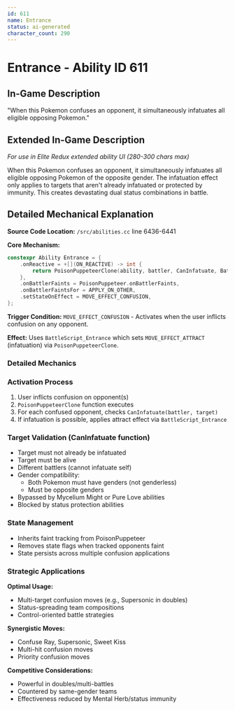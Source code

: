 ```yaml
---
id: 611
name: Entrance
status: ai-generated
character_count: 290
---
```


# Entrance - Ability ID 611

## In-Game Description
"When this Pokemon confuses an opponent, it simultaneously infatuates all eligible opposing Pokemon."

## Extended In-Game Description
*For use in Elite Redux extended ability UI (280-300 chars max)*

When this Pokemon confuses an opponent, it simultaneously infatuates all eligible opposing Pokemon of the opposite gender. The infatuation effect only applies to targets that aren't already infatuated or protected by immunity. This creates devastating dual status combinations in battle.

## Detailed Mechanical Explanation

**Source Code Location:** `/src/abilities.cc` line 6436-6441

**Core Mechanism:**
```cpp
constexpr Ability Entrance = {
    .onReactive = +[](ON_REACTIVE) -> int { 
        return PoisonPuppeteerClone(ability, battler, CanInfatuate, BattleScript_Entrance); 
    },
    .onBattlerFaints = PoisonPuppeteer.onBattlerFaints,
    .onBattlerFaintsFor = APPLY_ON_OTHER,
    .setStateOnEffect = MOVE_EFFECT_CONFUSION,
};
```

**Trigger Condition:** `MOVE_EFFECT_CONFUSION` - Activates when the user inflicts confusion on any opponent.

**Effect:** Uses `BattleScript_Entrance` which sets `MOVE_EFFECT_ATTRACT` (infatuation) via `PoisonPuppeteerClone`.

### Detailed Mechanics

### Activation Process
1. User inflicts confusion on opponent(s)
2. `PoisonPuppeteerClone` function executes
3. For each confused opponent, checks `CanInfatuate(battler, target)`
4. If infatuation is possible, applies attract effect via `BattleScript_Entrance`

### Target Validation (CanInfatuate function)
- Target must not already be infatuated
- Target must be alive
- Different battlers (cannot infatuate self)
- Gender compatibility:
  - Both Pokemon must have genders (not genderless)
  - Must be opposite genders
- Bypassed by Mycelium Might or Pure Love abilities
- Blocked by status protection abilities

### State Management
- Inherits faint tracking from PoisonPuppeteer
- Removes state flags when tracked opponents faint
- State persists across multiple confusion applications

### Strategic Applications

**Optimal Usage:**
- Multi-target confusion moves (e.g., Supersonic in doubles)
- Status-spreading team compositions
- Control-oriented battle strategies

**Synergistic Moves:**
- Confuse Ray, Supersonic, Sweet Kiss
- Multi-hit confusion moves
- Priority confusion moves

**Competitive Considerations:**
- Powerful in doubles/multi-battles
- Countered by same-gender teams
- Effectiveness reduced by Mental Herb/status immunity


